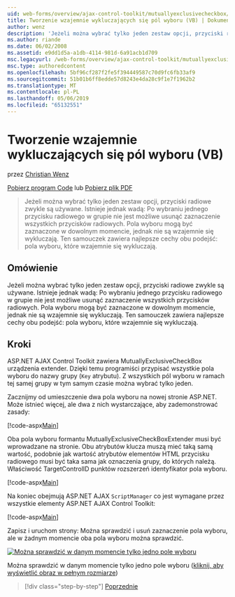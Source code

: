 ```yaml
---
uid: web-forms/overview/ajax-control-toolkit/mutuallyexclusivecheckbox/creating-mutually-exclusive-checkboxes-vb
title: Tworzenie wzajemnie wykluczających się pól wyboru (VB) | Dokumentacja firmy Microsoft
author: wenz
description: 'Jeżeli można wybrać tylko jeden zestaw opcji, przyciski radiowe zwykle są używane. Istnieje jednak wadą: Po jednej w grupie zaznaczona jest opcja...'
ms.author: riande
ms.date: 06/02/2008
ms.assetid: e9dd1d5a-a1db-4114-981d-6a91acb1d709
msc.legacyurl: /web-forms/overview/ajax-control-toolkit/mutuallyexclusivecheckbox/creating-mutually-exclusive-checkboxes-vb
msc.type: authoredcontent
ms.openlocfilehash: 5bf96cf287f2fe5f394449587c70d9fc6fb33af9
ms.sourcegitcommit: 51b01b6ff8edde57d8243e4da28c9f1e7f1962b2
ms.translationtype: MT
ms.contentlocale: pl-PL
ms.lasthandoff: 05/06/2019
ms.locfileid: "65132551"
---
```

# <a name="creating-mutually-exclusive-checkboxes-vb"></a>Tworzenie wzajemnie wykluczających się pól wyboru (VB)

przez [Christian Wenz](https://github.com/wenz)

[Pobierz program Code](http://download.microsoft.com/download/9/3/f/93f8daea-bebd-4821-833b-95205389c7d0/MutuallyExclusiveCheckBox0.vb.zip) lub [Pobierz plik PDF](http://download.microsoft.com/download/b/6/a/b6ae89ee-df69-4c87-9bfb-ad1eb2b23373/mutuallyexclusivecheckbox0VB.pdf)

> Jeżeli można wybrać tylko jeden zestaw opcji, przyciski radiowe zwykle są używane. Istnieje jednak wadą: Po wybraniu jednego przycisku radiowego w grupie nie jest możliwe usunąć zaznaczenie wszystkich przycisków radiowych. Pola wyboru mogą być zaznaczone w dowolnym momencie, jednak nie są wzajemnie się wykluczają. Ten samouczek zawiera najlepsze cechy obu podejść: pola wyboru, które wzajemnie się wykluczają.

## <a name="overview"></a>Omówienie

Jeżeli można wybrać tylko jeden zestaw opcji, przyciski radiowe zwykle są używane. Istnieje jednak wadą: Po wybraniu jednego przycisku radiowego w grupie nie jest możliwe usunąć zaznaczenie wszystkich przycisków radiowych. Pola wyboru mogą być zaznaczone w dowolnym momencie, jednak nie są wzajemnie się wykluczają. Ten samouczek zawiera najlepsze cechy obu podejść: pola wyboru, które wzajemnie się wykluczają.

## <a name="steps"></a>Kroki

ASP.NET AJAX Control Toolkit zawiera MutuallyExclusiveCheckBox urządzenia extender. Dzięki temu programiści przypisać wszystkie pola wyboru do nazwy grupy (`Key` atrybutu). Z wszystkich pól wyboru w ramach tej samej grupy w tym samym czasie można wybrać tylko jeden.

Zacznijmy od umieszczenie dwa pola wyboru na nowej stronie ASP.NET. Może istnieć więcej, ale dwa z nich wystarczające, aby zademonstrować zasady:

[!code-aspx[Main](creating-mutually-exclusive-checkboxes-vb/samples/sample1.aspx)]

Oba pola wyboru formantu MutuallyExclusiveCheckBoxExtender musi być wprowadzane na stronie. Obu atrybutów klucza muszą mieć taką samą wartość, podobnie jak wartość atrybutów elementów HTML przycisku radiowego musi być taka sama jak oznaczenia grupy, do których należą. Właściwość TargetControlID punktów rozszerzeń identyfikator pola wyboru.

[!code-aspx[Main](creating-mutually-exclusive-checkboxes-vb/samples/sample2.aspx)]

Na koniec obejmują ASP.NET AJAX `ScriptManager` co jest wymagane przez wszystkie elementy ASP.NET AJAX Control Toolkit:

[!code-aspx[Main](creating-mutually-exclusive-checkboxes-vb/samples/sample3.aspx)]

Zapisz i uruchom strony: Można sprawdzić i usuń zaznaczenie pola wyboru, ale w żadnym momencie oba pola wyboru można sprawdzić.

[![Można sprawdzić w danym momencie tylko jedno pole wyboru](creating-mutually-exclusive-checkboxes-vb/_static/image2.png)](creating-mutually-exclusive-checkboxes-vb/_static/image1.png)

Można sprawdzić w danym momencie tylko jedno pole wyboru ([kliknij, aby wyświetlić obraz w pełnym rozmiarze](creating-mutually-exclusive-checkboxes-vb/_static/image3.png))

> [!div class="step-by-step"]
> [Poprzednie](creating-mutually-exclusive-checkboxes-cs.md)
